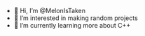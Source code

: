 - 👋 Hi, I’m @MelonIsTaken
- 👀 I’m interested in making random projects
- 🌱 I’m currently learning more about C++


<!---
MelonIsTaken/MelonIsTaken is a ✨ special ✨ repository because its `README.md` (this file) appears on your GitHub profile.
You can click the Preview link to take a look at your changes.
--->
